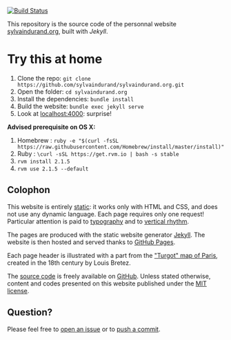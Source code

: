 [![Build Status](https://travis-ci.org/sylvaindurand/sylvaindurand.org.svg?branch=gh-pages)](https://travis-ci.org/sylvaindurand/sylvaindurand.org)


This repository is the source code of the personnal website [sylvaindurand.org](http://sylvaindurand.org), built with *Jekyll*.

# Try this at home

1. Clone the repo: `git clone https://github.com/sylvaindurand/sylvaindurand.org.git`
2. Open the folder: `cd sylvaindurand.org`
3. Install the dependencies: `bundle install`
4. Build the website: `bundle exec jekyll serve`
5. Look at [localhost:4000](http://localhost:4000): surprise!

__Advised prerequisite on OS X:__

1. Homebrew : `ruby -e "$(curl -fsSL https://raw.githubusercontent.com/Homebrew/install/master/install)"`
2. Ruby : `\curl -sSL https://get.rvm.io | bash -s stable`
3. `rvm install 2.1.5`
4. `rvm use 2.1.5 --default`

## Colophon
This website is entirely [static](https://en.wikipedia.org/wiki/Static_web_page): it works only with HTML and CSS, and does not use any dynamic language. Each page requires only one request! Particular attention is paid to [typography](http://webtypography.net/) and to [vertical rhythm](http://webtypography.net/2.2.2).

The pages are produced with the static website generator [Jekyll](http://jekyllrb.com/). The website is then hosted and served thanks to [GitHub Pages](https://pages.github.com/).

Each page header is illustrated with a part from the ["Turgot" map of Paris](https://en.wikipedia.org/wiki/Turgot_map_of_Paris), created in the 18th century by Louis Bretez.

The [source code](https://github.com/sylvaindurand/sylvaindurand.org) is freely available on [GitHub](https://github.com/sylvaindurand/sylvaindurand.org). Unless stated otherwise, content and codes presented on this website published under the [MIT license](http://opensource.org/licenses/MIT).

## Question?
Please feel free to [open an issue](https://github.com/sylvaindurand/sylvaindurand.org/issues) or to [push a commit](https://github.com/sylvaindurand/sylvaindurand.org/pulls).

